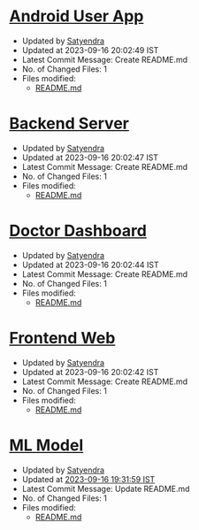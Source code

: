 # [**Android User App**](https://github.com/SwasthBharat/Android-User-app)
   - Updated by [Satyendra](https://github.com/S4tyendra)
   - Updated at 2023-09-16 20:02:49 IST
   - Latest Commit Message: Create README.md
   - No. of Changed Files: 1
   - Files modified: 
      - [README.md](https://github.com/SwasthBharat/Android-User-app/blob/8a65294176fb4083aa96050dec691c697830dfc9/README.md)



# [**Backend Server**](https://github.com/SwasthBharat/Backend-Server)
   - Updated by [Satyendra](https://github.com/S4tyendra)
   - Updated at 2023-09-16 20:02:47 IST
   - Latest Commit Message: Create README.md
   - No. of Changed Files: 1
   - Files modified: 
      - [README.md](https://github.com/SwasthBharat/Backend-Server/blob/30ca6934811e214a47d55d568adaed5f6509ef37/README.md)



# [**Doctor Dashboard**](https://github.com/SwasthBharat/Doctor-Dashboard)
   - Updated by [Satyendra](https://github.com/S4tyendra)
   - Updated at 2023-09-16 20:02:44 IST
   - Latest Commit Message: Create README.md
   - No. of Changed Files: 1
   - Files modified: 
      - [README.md](https://github.com/SwasthBharat/Doctor-Dashboard/blob/d6b93852015e221bfcc78d3fe80156a1e2214bc5/README.md)



# [**Frontend Web**](https://github.com/SwasthBharat/Frontend-Web)
   - Updated by [Satyendra](https://github.com/S4tyendra)
   - Updated at 2023-09-16 20:02:42 IST
   - Latest Commit Message: Create README.md
   - No. of Changed Files: 1
   - Files modified: 
      - [README.md](https://github.com/SwasthBharat/Frontend-Web/blob/2caa0eb0a61dcd8c088c0306ad59a436a86db505/README.md)



# [**ML Model**](https://github.com/SwasthBharat/ML-Model)
   - Updated by [Satyendra](https://github.com/S4tyendra)
   - Updated at [2023-09-16 19:31:59 IST](https://github.com/SwasthBharat/ML-Model/commit/e72fae6bad3e48546dbed89c4e82607f15e079fc)
   - Latest Commit Message: Update README.md
   - No. of Changed Files: 1
   - Files modified: 
      - [README.md](https://github.com/SwasthBharat/ML-Model/blob/917e6eae9ecd3e280307d63793f1040984fc19f4/README.md)



